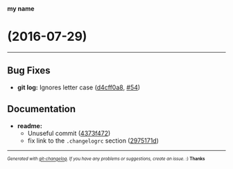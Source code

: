 
__my name__


#   (2016-07-29)



---

## Bug Fixes

- **git log:** Ignores letter case
  ([d4cff0a8](https://github.com/rafinskipg/git-changelog/commit/d4cff0a86c5ce46405f3c0dd03f9c49a7d620792),
   [#54](https://github.com/rafinskipg/git-changelog/issues/54))


## Documentation

- **readme:**
  - Unuseful commit
  ([4373f472](https://github.com/rafinskipg/git-changelog/commit/4373f4726eedad6d450c8255f5e57036a3e5e223))
  - fix link to the `.changelogrc` section
  ([2975171d](https://github.com/rafinskipg/git-changelog/commit/2975171d89e1823253399bbe87a184e9164e9799))



---
<sub><sup>*Generated with [git-changelog](https://github.com/rafinskipg/git-changelog). If you have any problems or suggestions, create an issue.* :) **Thanks** </sub></sup>